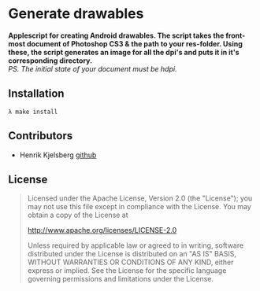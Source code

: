 # Generate drawables

__Applescript for creating Android drawables. The script takes the front-most
document of Photoshop CS3 & the path to your res-folder. Using these, the
script generates an image for all the dpi's and puts it in it's corresponding
directory.__  
_PS. The initial state of your document must be hdpi._


## Installation

    λ make install


## Contributors

* Henrik Kjelsberg [github](http://github.com/hkjels/)


## License

> Licensed under the Apache License, Version 2.0 (the "License"); you may not
> use this file except in compliance with the License. You may obtain a copy of
> the License at
>
> http://www.apache.org/licenses/LICENSE-2.0
>
> Unless required by applicable law or agreed to in writing, software
> distributed under the License is distributed on an "AS IS" BASIS, WITHOUT
> WARRANTIES OR CONDITIONS OF ANY KIND, either express or implied. See the
> License for the specific language governing permissions and limitations under
> the License.
